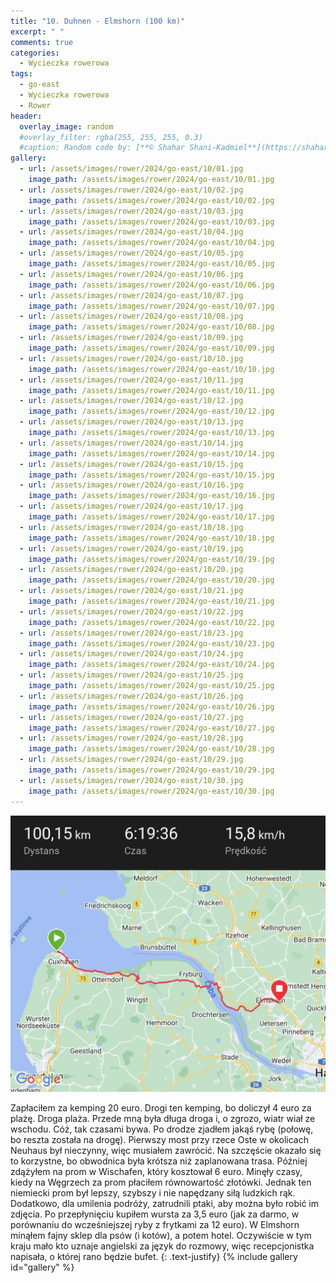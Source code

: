 ```yaml
---
title: "10. Duhnen - Elmshorn (100 km)"
excerpt: " "
comments: true
categories:
  - Wycieczka rowerowa
tags:
  - go-east
  - Wycieczka rowerowa
  - Rower
header:
  overlay_image: random
  #overlay_filter: rgba(255, 255, 255, 0.3)
  #caption: Random code by: [**© Shahar Shani-Kadmiel**](https://shaharkadmiel.github.io)"
gallery:
  - url: /assets/images/rower/2024/go-east/10/01.jpg
    image_path: /assets/images/rower/2024/go-east/10/01.jpg
  - url: /assets/images/rower/2024/go-east/10/02.jpg
    image_path: /assets/images/rower/2024/go-east/10/02.jpg
  - url: /assets/images/rower/2024/go-east/10/03.jpg
    image_path: /assets/images/rower/2024/go-east/10/03.jpg
  - url: /assets/images/rower/2024/go-east/10/04.jpg
    image_path: /assets/images/rower/2024/go-east/10/04.jpg
  - url: /assets/images/rower/2024/go-east/10/05.jpg
    image_path: /assets/images/rower/2024/go-east/10/05.jpg
  - url: /assets/images/rower/2024/go-east/10/06.jpg
    image_path: /assets/images/rower/2024/go-east/10/06.jpg
  - url: /assets/images/rower/2024/go-east/10/07.jpg
    image_path: /assets/images/rower/2024/go-east/10/07.jpg
  - url: /assets/images/rower/2024/go-east/10/08.jpg
    image_path: /assets/images/rower/2024/go-east/10/08.jpg
  - url: /assets/images/rower/2024/go-east/10/09.jpg
    image_path: /assets/images/rower/2024/go-east/10/09.jpg
  - url: /assets/images/rower/2024/go-east/10/10.jpg
    image_path: /assets/images/rower/2024/go-east/10/10.jpg
  - url: /assets/images/rower/2024/go-east/10/11.jpg
    image_path: /assets/images/rower/2024/go-east/10/11.jpg
  - url: /assets/images/rower/2024/go-east/10/12.jpg
    image_path: /assets/images/rower/2024/go-east/10/12.jpg
  - url: /assets/images/rower/2024/go-east/10/13.jpg
    image_path: /assets/images/rower/2024/go-east/10/13.jpg
  - url: /assets/images/rower/2024/go-east/10/14.jpg
    image_path: /assets/images/rower/2024/go-east/10/14.jpg
  - url: /assets/images/rower/2024/go-east/10/15.jpg
    image_path: /assets/images/rower/2024/go-east/10/15.jpg
  - url: /assets/images/rower/2024/go-east/10/16.jpg
    image_path: /assets/images/rower/2024/go-east/10/16.jpg
  - url: /assets/images/rower/2024/go-east/10/17.jpg
    image_path: /assets/images/rower/2024/go-east/10/17.jpg
  - url: /assets/images/rower/2024/go-east/10/18.jpg
    image_path: /assets/images/rower/2024/go-east/10/18.jpg
  - url: /assets/images/rower/2024/go-east/10/19.jpg
    image_path: /assets/images/rower/2024/go-east/10/19.jpg
  - url: /assets/images/rower/2024/go-east/10/20.jpg
    image_path: /assets/images/rower/2024/go-east/10/20.jpg
  - url: /assets/images/rower/2024/go-east/10/21.jpg
    image_path: /assets/images/rower/2024/go-east/10/21.jpg
  - url: /assets/images/rower/2024/go-east/10/22.jpg
    image_path: /assets/images/rower/2024/go-east/10/22.jpg
  - url: /assets/images/rower/2024/go-east/10/23.jpg
    image_path: /assets/images/rower/2024/go-east/10/23.jpg
  - url: /assets/images/rower/2024/go-east/10/24.jpg
    image_path: /assets/images/rower/2024/go-east/10/24.jpg
  - url: /assets/images/rower/2024/go-east/10/25.jpg
    image_path: /assets/images/rower/2024/go-east/10/25.jpg
  - url: /assets/images/rower/2024/go-east/10/26.jpg
    image_path: /assets/images/rower/2024/go-east/10/26.jpg
  - url: /assets/images/rower/2024/go-east/10/27.jpg
    image_path: /assets/images/rower/2024/go-east/10/27.jpg
  - url: /assets/images/rower/2024/go-east/10/28.jpg
    image_path: /assets/images/rower/2024/go-east/10/28.jpg
  - url: /assets/images/rower/2024/go-east/10/29.jpg
    image_path: /assets/images/rower/2024/go-east/10/29.jpg
  - url: /assets/images/rower/2024/go-east/10/30.jpg
    image_path: /assets/images/rower/2024/go-east/10/30.jpg
---
```

[![mapka](/assets/images/rower/2024/go-east/10/mapka.png)](https://connect.garmin.com/modern/activity/16631808041)

Zapłaciłem za kemping 20 euro. Drogi ten kemping, bo doliczył 4 euro za plażę. Droga plaża. Przede mną była długa droga i, o zgrozo, wiatr wiał ze wschodu. Cóż, tak czasami bywa. Po drodze zjadłem jakąś rybę (połowę, bo reszta została na drogę). Pierwszy most przy rzece Oste w okolicach Neuhaus był nieczynny, więc musiałem zawrócić. Na szczęście okazało się to korzystne, bo obwodnica była krótsza niż zaplanowana trasa. Później zdążyłem na prom w Wischafen, który kosztował 6 euro. Minęły czasy, kiedy na Węgrzech za prom płaciłem równowartość złotówki. Jednak ten niemiecki prom był lepszy, szybszy i nie napędzany siłą ludzkich rąk. Dodatkowo, dla umilenia podróży, zatrudnili ptaki, aby można było robić im zdjęcia. Po przepłynięciu kupiłem wursta za 3,5 euro (jak za darmo, w porównaniu do wcześniejszej ryby z frytkami za 12 euro). W Elmshorn minąłem fajny sklep dla psów (i kotów), a potem hotel. Oczywiście w tym kraju mało kto uznaje angielski za język do rozmowy, więc recepcjonistka napisała, o której rano będzie bufet.
{: .text-justify}
{% include gallery id="gallery" %}

